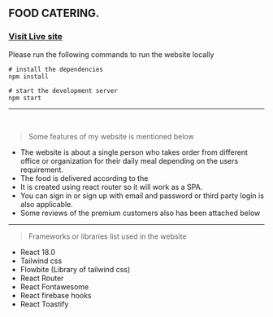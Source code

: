 ## FOOD CATERING.

### [Visit Live site](https://food-catering-c62df.web.app/)

Please run the following commands to run the website locally

```
# install the dependencies
npm install

# start the development server
npm start
```

---

<br/>

> Some features of my website is mentioned below

- The website is about a single person who takes order from different office or organization for their daily meal depending on the users requirement.
- The food is delivered according to the
- It is created using react router so it will work as a SPA.
- You can sign in or sign up with email and password or third party login is also applicable.
- Some reviews of the premium customers also has been attached below
  <br/>

---

> Frameworks or libraries list used in the website

- React 18.0
- Tailwind css
- Flowbite (Library of tailwind css)
- React Router
- React Fontawesome
- React firebase hooks
- React Toastify
